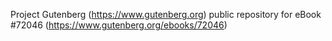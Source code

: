 Project Gutenberg (https://www.gutenberg.org) public repository
for eBook #72046 (https://www.gutenberg.org/ebooks/72046)
